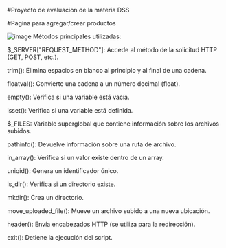 #Proyecto de evaluacion de la materia DSS

#Pagina para agregar/crear productos

![image](https://github.com/user-attachments/assets/24fffa84-240b-4c21-a432-d00298b8e42a)
Métodos principales utilizadas:

$_SERVER["REQUEST_METHOD"]: Accede al método de la solicitud HTTP (GET, POST, etc.).

trim(): Elimina espacios en blanco al principio y al final de una cadena.

floatval(): Convierte una cadena a un número decimal (float).

empty(): Verifica si una variable está vacía.

isset(): Verifica si una variable está definida.

$_FILES: Variable superglobal que contiene información sobre los archivos subidos.

pathinfo(): Devuelve información sobre una ruta de archivo.

in_array(): Verifica si un valor existe dentro de un array.

uniqid(): Genera un identificador único.

is_dir(): Verifica si un directorio existe.

mkdir(): Crea un directorio.

move_uploaded_file(): Mueve un archivo subido a una nueva ubicación.

header(): Envía encabezados HTTP (se utiliza para la redirección).

exit(): Detiene la ejecución del script.
